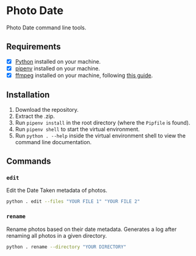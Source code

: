 # Photo Date

Photo Date command line tools.

## Requirements

- [x] [Python](https://www.python.org/downloads/) installed on your machine.
- [x] [pipenv](https://pipenv.pypa.io/en/latest/installation.html) installed on your machine.
- [x] [ffmpeg](https://www.gyan.dev/ffmpeg/builds/) installed on your machine, following [this guide](https://www.geeksforgeeks.org/how-to-install-ffmpeg-on-windows/).

## Installation

1. Download the repository.
1. Extract the .zip.
1. Run `pipenv install` in the root directory (where the `Pipfile` is found).
1. Run `pipenv shell` to start the virtual environment.
1. Run `python . --help` inside the virtual environment shell to view the command line documentation.

## Commands

### `edit`
Edit the Date Taken metadata of photos.
```bash
python . edit --files "YOUR FILE 1" "YOUR FILE 2"
```

### `rename`
Rename photos based on their date metadata. Generates a log after renaming all photos in a given directory.
```bash
python . rename --directory "YOUR DIRECTORY"
```
